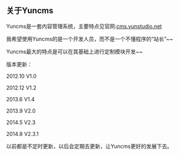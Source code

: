 ## 关于Yuncms ##

Yuncms是一套内容管理系统，主要特点见官网:[cms.yunstudio.net](http://cms.yunsudio.net)

我希望使用Yuncms的是一个开发人员，而不是一个不懂程序的“站长”~~

Yuncms最大的特点是可以在其基础上进行定制模块开发~~


版本更新：

2012.10  V1.0

2012.12  V1.2

2013.6 V1.4

2013.9 V2.0

2014.5 V2.3

2014.8 V2.3.1


以前都是不定时更新，以后会定期去更新，让Yuncms更好的发展下去。